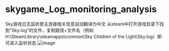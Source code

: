 # skygame_Log_monitoring_analysis
Sky游戏日志监听房主连接相关信息自动翻译为中文
从steam中打开游戏目录下找到“Sky.log”的文件，复制路径+文件名（例如H:\SteamLibrary\steamapps\common\Sky Children of the Light\Sky.log）即可进入监听状态
![image](https://github.com/user-attachments/assets/3345694d-7929-468d-a131-6fb70dca6c7f)
